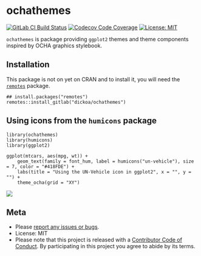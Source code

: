 ochathemes
==========

<!-- README.md is generated from README.Rmd. Please edit that file -->

[![GitLab CI Build
Status](https://gitlab.com/dickoa/ochathemes/badges/master/build.svg)](https://gitlab.com/dickoa/ochathemes/pipelines)
[![Codecov Code
Coverage](https://codecov.io/gl/dickoa/ochathemes/branch/master/graph/badge.svg)](https://codecov.io/gl/dickoa/ochathemes)
[![License:
MIT](https://img.shields.io/badge/License-MIT-yellow.svg)](https://opensource.org/licenses/MIT)

`ochathemes` is package providing `ggplot2` themes and theme components
inspired by OCHA graphics stylebook.

Installation
------------

This package is not on yet on CRAN and to install it, you will need the
[`remotes`](https://github.com/r-lib/remotes) package.

    ## install.packages("remotes") 
    remotes::install_gitlab("dickoa/ochathemes")

Using icons from the `humicons` package
---------------------------------------

    library(ochathemes)
    library(humicons)
    library(ggplot2)

    ggplot(mtcars, aes(mpg, wt)) +
        geom_text(family = font_hum, label = humicons("un-vehicle"), size = 7, color = "#418FDE") +
        labs(title = "Using the UN-Vehicle icon in ggplot2", x = "", y = "") +
        theme_ocha(grid = "XY")

![](https://gitlab.com/dickoa/ochathemes/raw/master/inst/extdata/fig-1.png)

Meta
----

-   Please [report any issues or
    bugs](https://gitlab.dickoa/ochathemes/issues).
-   License: MIT
-   Please note that this project is released with a [Contributor Code
    of Conduct](CONDUCT.md). By participating in this project you agree
    to abide by its terms.
